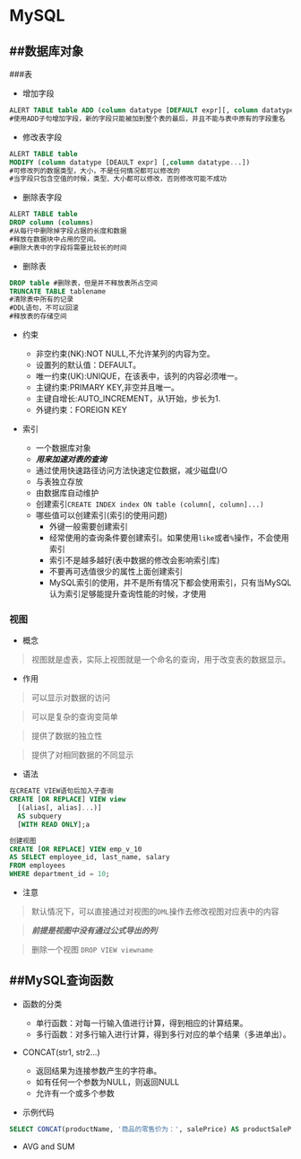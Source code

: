 # MySQL
##数据库对象
---
###表

* 增加字段

```sql
ALERT TABLE table ADD (column datatype [DEFAULT expr][, column datatype]...);
#使用ADD子句增加字段，新的字段只能被加到整个表的最后，并且不能与表中原有的字段重名
```

* 修改表字段

```sql
ALERT TABLE table
MODIFY (column datatype [DEAULT expr] [,column datatype...])
#可修改列的数据类型，大小，不是任何情况都可以修改的
#当字段只包含空值的时候，类型、大小都可以修改，否则修改可能不成功
```

* 删除表字段

```sql
ALERT TABLE table
DROP column (columns)
#从每行中删除掉字段占据的长度和数据
#释放在数据块中占用的空间。
#删除大表中的字段将需要比较长的时间
```

* 删除表

```sql
DROP table #删除表，但是并不释放表所占空间
TRUNCATE TABLE tablename
#清除表中所有的记录
#DDL语句，不可以回滚
#释放表的存储空间
```

* 约束
  * 非空约束(NK):NOT NULL,不允许某列的内容为空。
  * 设置列的默认值：DEFAULT。
  * 唯一约束(UK):UNIQUE，在该表中，该列的内容必须唯一。
  * 主键约束:PRIMARY KEY,非空并且唯一。
  * 主键自增长:AUTO_INCREMENT，从1开始，步长为1.
  * 外键约束：FOREIGN KEY


* 索引
  * 一个数据库对象
  * ***用来加速对表的查询***
  * 通过使用快速路径访问方法快速定位数据，减少磁盘I/O
  * 与表独立存放
  * 由数据库自动维护
  * 创建索引`CREATE INDEX index ON table (column[, column]...)`
  * 哪些值可以创建索引(索引的使用问题)
    * 外键一般需要创建索引
    * 经常使用的查询条件要创建索引。如果使用`like`或者`%`操作，不会使用索引
    * 索引不是越多越好(表中数据的修改会影响索引库)
    * 不要再可选值很少的属性上面创建索引
    * MySQL索引的使用，并不是所有情况下都会使用索引，只有当MySQL认为索引足够能提升查询性能的时候，才使用


### 视图

* 概念

> 视图就是虚表，实际上视图就是一个命名的查询，用于改变表的数据显示。

* 作用

> 可以显示对数据的访问

> 可以是复杂的查询变简单

> 提供了数据的独立性

> 提供了对相同数据的不同显示

* 语法

```sql
在CREATE VIEW语句后加入子查询
CREATE [OR REPLACE] VIEW view
  [(alias[, alias]...)]
  AS subquery
  [WITH READ ONLY];a

创建视图
CREATE [OR REPLACE] VIEW emp_v_10
AS SELECT employee_id, last_name, salary
FROM employees
WHERE department_id = 10;
```

* 注意

> 默认情况下，可以直接通过对视图的`DML`操作去修改视图对应表中的内容

> ***前提是视图中没有通过公式导出的列***

> 删除一个视图 `DROP VIEW viewname`

##MySQL查询函数
---

* 函数的分类
  * 单行函数：对每一行输入值进行计算，得到相应的计算结果。
  * 多行函数：对多行输入进行计算，得到多行对应的单个结果（多进单出）。

* CONCAT(str1, str2...)
  * 返回结果为连接参数产生的字符串。
  * 如有任何一个参数为NULL，则返回NULL
  * 允许有一个或多个参数

* 示例代码

```sql
SELECT CONCAT(productName, '商品的零售价为：', salePrice) AS productSalePrice FROM product;
```

* AVG and SUM






















